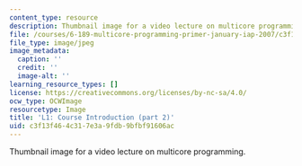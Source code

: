 ```yaml
---
content_type: resource
description: Thumbnail image for a video lecture on multicore programming.
file: /courses/6-189-multicore-programming-primer-january-iap-2007/c3f13f464c317e3a9fdb9bfbf91606ac_l2.jpg
file_type: image/jpeg
image_metadata:
  caption: ''
  credit: ''
  image-alt: ''
learning_resource_types: []
license: https://creativecommons.org/licenses/by-nc-sa/4.0/
ocw_type: OCWImage
resourcetype: Image
title: 'L1: Course Introduction (part 2)'
uid: c3f13f46-4c31-7e3a-9fdb-9bfbf91606ac
---
```

Thumbnail image for a video lecture on multicore programming.